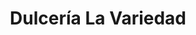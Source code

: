 ---
title: "Dulcería La Variedad"
url: /ciudad-de-matanzas/dulceria-la-variedad/
shop: Konditorei
---